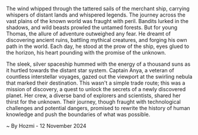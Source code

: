 
The wind whipped through the tattered sails of the merchant ship, carrying whispers of distant lands and whispered legends. The journey across the vast plains of the known world was fraught with peril. Bandits lurked in the shadows, and wild beasts prowled the untamed forests. But for young Thomas, the allure of adventure outweighed any fear. He dreamt of discovering ancient ruins, battling mythical creatures, and forging his own path in the world. Each day, he stood at the prow of the ship, eyes glued to the horizon, his heart pounding with the promise of the unknown.

The sleek, silver spaceship hummed with the energy of a thousand suns as it hurtled towards the distant star system. Captain Anya, a veteran of countless interstellar voyages, gazed out the viewport at the swirling nebula that marked their destination. This wasn't a simple trade route; this was a mission of discovery, a quest to unlock the secrets of a newly discovered planet. Her crew, a diverse band of explorers and scientists, shared her thirst for the unknown. Their journey, though fraught with technological challenges and potential dangers, promised to rewrite the history of human knowledge and push the boundaries of what was possible. 

~ By Hozmi - 12 November 2024
